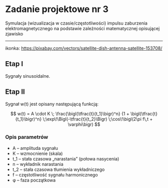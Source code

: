 # Zadanie projektowe nr 3
Symulacja (wizualizacja w czasie/częstotliwości) impulsu zaburzenia elektromagnetycznego na podstawie zależności matematycznej opisującej zjawisko

---

ikonka: https://pixabay.com/vectors/satellite-dish-antenna-satellite-153708/

## Etap I
Sygnały sinusoidalne.

## Etap II
Sygnał w(t) jest opisany następującą funkcją:

$$
w(t)
= A \cdot K \;
  \frac{\bigl(\tfrac{t}{t_1}\bigr)^n}
       {1 + \bigl(\tfrac{t}{t_1}\bigr)^n}
  \;\exp\!\Bigl(-\tfrac{t}{t_2}\Bigr)
  \;\cos\!\bigl(2\pi f\,t + \varphi\bigr)
$$

### Opis parametrów

- A – amplituda sygnału  
- K – wzmocnienie (skala)  
- t_1 – stała czasowa „narastania” (połowa nasycenia)  
- n – wykładnik narastania  
- t_2 – stała czasowa tłumienia wykładniczego  
- f – częstotliwość sygnału harmonicznego  
- φ – faza początkowa